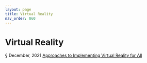 ```yaml
---
layout: page
title: Virtual Reality 
nav_order: 860
---
```


# Virtual Reality 
§ December, 2021 [Approaches to Implementing Virtual Reality for All](https://archive-a.bsafes.com/docs/A/Approaches-to-Implementing-Virtual-Reality-for-All/)  
